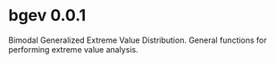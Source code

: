 # bgev 0.0.1

Bimodal Generalized Extreme Value Distribution. 
General functions for performing extreme value analysis.
